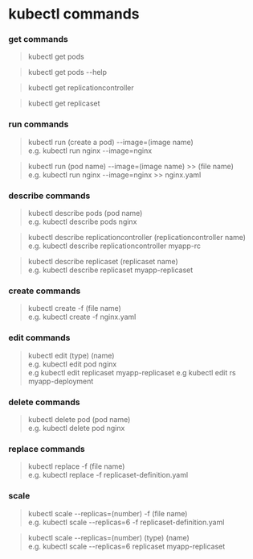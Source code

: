 # kubectl commands


### get commands
> kubectl get pods

> kubectl get pods --help

> kubectl get replicationcontroller

>kubectl get replicaset

### run commands
> kubectl run (create a pod) --image=(image name) </br>
> e.g. kubectl run nginx --image=nginx

> kubectl run (pod name) --image=(image name) >> (file name) </br>
e.g. kubectl run nginx --image=nginx >> nginx.yaml

### describe commands
> kubectl describe pods (pod name) </br>
> e.g. kubectl describe pods nginx

> kubectl describe replicationcontroller (replicationcontroller name) </br>
> e.g. kubectl describe replicationcontroller myapp-rc

> kubectl describe replicaset (replicaset name) </br>
> e.g. kubectl describe replicaset myapp-replicaset

### create commands
> kubectl create -f (file name) </br> 
e.g. kubectl create -f nginx.yaml


### edit commands
> kubectl edit (type) (name) </br>
> e.g. kubectl edit pod nginx </br>
> e.g kubectl edit replicaset myapp-replicaset
> e.g kubectl edit rs myapp-deployment
### delete commands
> kubectl delete pod (pod name) </br>
> e.g. kubectl delete pod nginx


### replace commands
> kubectl replace -f (file name) </br>
> e.g. kubectl replace -f replicaset-definition.yaml


### scale
> kubectl scale --replicas=(number) -f (file name) </br>
> e.g. kubectl scale --replicas=6 -f replicaset-definition.yaml

> kubectl scale --replicas=(number) (type) (name) </br>
> e.g. kubectl scale --replicas=6 replicaset myapp-replicaset